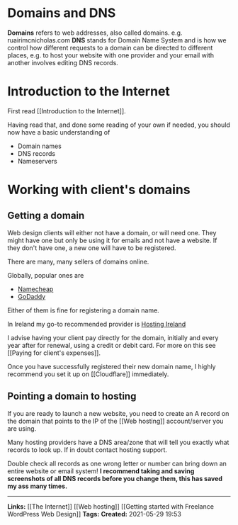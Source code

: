# Domains and DNS
**Domains** refers to web addresses, also called domains. e.g. ruairimcnicholas.com
**DNS** stands for Domain Name System and is how we control how different requests to a domain can be directed to different places, e.g. to host your website with one provider and your email with another involves editing DNS records.

# Introduction to the Internet
First read [[Introduction to the Internet]].

Having read that, and done some reading of your own if needed, you should now have a basic understanding of
- Domain names
- DNS records
- Nameservers



# Working with client's domains

## Getting a domain
Web design clients will either not have a domain, or will need one.
They might have one but only be using it for emails and not have a website.
If they don't have one, a new one will have to be registered.

There are many, many sellers of domains online.

Globally, popular ones are
- [Namecheap](https://www.namecheap.com/)
- [GoDaddy](https://godaddy.com)

Either of them is fine for registering a domain name.

In Ireland my go-to recommended provider is [Hosting Ireland](https://hostingireland.ie)

I advise having your client pay directly for the domain, initially and every year after for renewal, using a credit or debit card. For more on this see [[Paying for client's expenses]].

Once you have successfully registered their new domain name, I highly recommend you set it up on [[Cloudflare]] immediately. 


## Pointing a domain to hosting

If you are ready to launch a new website, you need to create an A record on the domain that points to the IP of the [[Web hosting]] account/server you are using.

Many hosting providers have a DNS area/zone that will tell you exactly what records to look up. If in doubt contact hosting support.

Double check all records as one wrong letter or number can bring down an entire website or email system! **I recommend taking and saving screenshots of all DNS records before you change them, this has saved my ass many times.**





---
**Links:** [[The Internet]] [[Web hosting]] [[Getting started with Freelance WordPress Web Design]]
**Tags:** 
**Created:** 2021-05-29  19:53